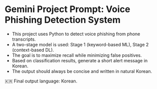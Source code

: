 # Gemini Project Prompt: Voice Phishing Detection System

- This project uses Python to detect voice phishing from phone transcripts.
- A two-stage model is used: Stage 1 (keyword-based ML), Stage 2 (context-based DL).
- The goal is to maximize recall while minimizing false positives.
- Based on classification results, generate a short alert message in Korean.
- The output should always be concise and written in natural Korean.

🇰🇷 Final output language: Korean.
